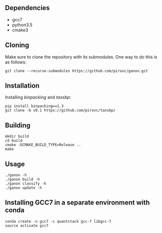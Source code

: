 ## Dependencies

- gcc7
- python3.5
- cmake3

## Cloning

Make sure to clone the repository with its submodules. One way to do this is as follows:

```shh
git clone --recurse-submodules https://github.com/pirovc/ganon.git
```

## Installation

Installing *binpacking* and *taxsbp*:

```shh
pip install binpacking==1.3
git clone -b v0.1 https://github.com/pirovc/taxsbp/
```

## Building
	
```shh
mkdir build
cd build
cmake -DCMAKE_BUILD_TYPE=Release ..
make
```

## Usage

```shh
./ganon -h
./ganon build -h
./ganon classify -h
./ganon update -h
```

## Installing GCC7 in a separate environment with conda

```shh
conda create -n gcc7 -c quantstack gcc-7 libgcc-7
source activate gcc7
```
